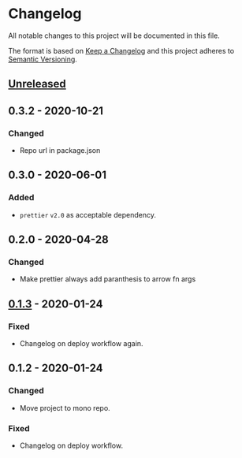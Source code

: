 # Changelog
All notable changes to this project will be documented in this file.

The format is based on [Keep a Changelog](http://keepachangelog.com/en/1.0.0/)
and this project adheres to [Semantic Versioning](http://semver.org/spec/v2.0.0.html).

## [Unreleased]

## 0.3.2 - 2020-10-21
### Changed
- Repo url in package.json

## 0.3.0 - 2020-06-01
### Added
- `prettier` `v2.0` as acceptable dependency.

## 0.2.0 - 2020-04-28
### Changed
- Make prettier always add paranthesis to arrow fn args

## [0.1.3] - 2020-01-24
### Fixed
- Changelog on deploy workflow again.

## 0.1.2 - 2020-01-24
### Changed
- Move project to mono repo.

### Fixed
- Changelog on deploy workflow.

[Unreleased]: https://github.com/vtex/js-standards/compare/v0.1.3...HEAD
[0.1.3]: https://github.com/vtex/js-standards/compare/v0.1.2...v0.1.3

